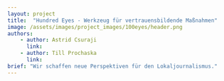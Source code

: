 ```yaml
---
layout: project
title:  "Hundred Eyes - Werkzeug für vertrauensbildende Maßnahmen"
image: /assets/images/project_images/100eyes/header.png
authors:
    - author: Astrid Csuraji
      link:
    - author: Till Prochaska
      link:
brief: "Wir schaffen neue Perspektiven für den Lokaljournalismus."
---
```

